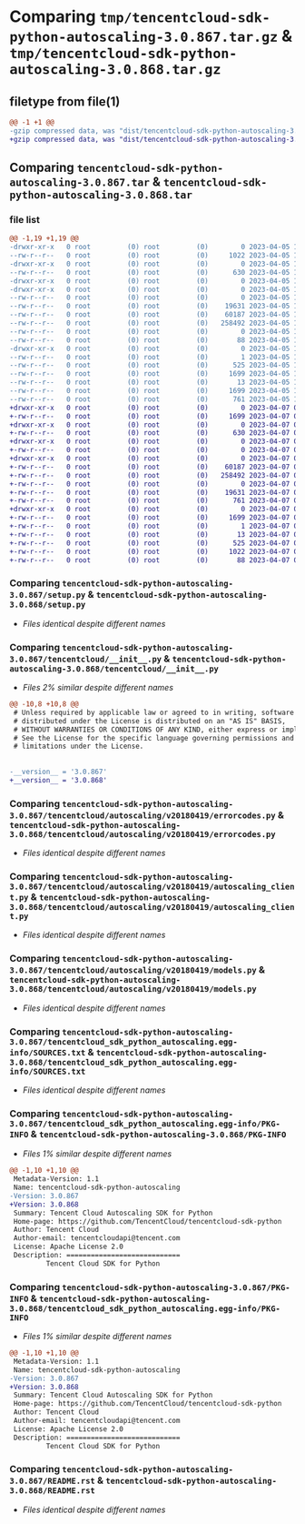 # Comparing `tmp/tencentcloud-sdk-python-autoscaling-3.0.867.tar.gz` & `tmp/tencentcloud-sdk-python-autoscaling-3.0.868.tar.gz`

## filetype from file(1)

```diff
@@ -1 +1 @@
-gzip compressed data, was "dist/tencentcloud-sdk-python-autoscaling-3.0.867.tar", last modified: Wed Apr  5 16:18:16 2023, max compression
+gzip compressed data, was "dist/tencentcloud-sdk-python-autoscaling-3.0.868.tar", last modified: Fri Apr  7 00:18:49 2023, max compression
```

## Comparing `tencentcloud-sdk-python-autoscaling-3.0.867.tar` & `tencentcloud-sdk-python-autoscaling-3.0.868.tar`

### file list

```diff
@@ -1,19 +1,19 @@
-drwxr-xr-x   0 root         (0) root         (0)        0 2023-04-05 16:18:16.000000 tencentcloud-sdk-python-autoscaling-3.0.867/
--rw-r--r--   0 root         (0) root         (0)     1022 2023-04-05 16:18:15.000000 tencentcloud-sdk-python-autoscaling-3.0.867/setup.py
-drwxr-xr-x   0 root         (0) root         (0)        0 2023-04-05 16:18:16.000000 tencentcloud-sdk-python-autoscaling-3.0.867/tencentcloud/
--rw-r--r--   0 root         (0) root         (0)      630 2023-04-05 16:18:15.000000 tencentcloud-sdk-python-autoscaling-3.0.867/tencentcloud/__init__.py
-drwxr-xr-x   0 root         (0) root         (0)        0 2023-04-05 16:18:16.000000 tencentcloud-sdk-python-autoscaling-3.0.867/tencentcloud/autoscaling/
-drwxr-xr-x   0 root         (0) root         (0)        0 2023-04-05 16:18:16.000000 tencentcloud-sdk-python-autoscaling-3.0.867/tencentcloud/autoscaling/v20180419/
--rw-r--r--   0 root         (0) root         (0)        0 2023-04-05 16:18:15.000000 tencentcloud-sdk-python-autoscaling-3.0.867/tencentcloud/autoscaling/v20180419/__init__.py
--rw-r--r--   0 root         (0) root         (0)    19631 2023-04-05 16:18:15.000000 tencentcloud-sdk-python-autoscaling-3.0.867/tencentcloud/autoscaling/v20180419/errorcodes.py
--rw-r--r--   0 root         (0) root         (0)    60187 2023-04-05 16:18:15.000000 tencentcloud-sdk-python-autoscaling-3.0.867/tencentcloud/autoscaling/v20180419/autoscaling_client.py
--rw-r--r--   0 root         (0) root         (0)   258492 2023-04-05 16:18:15.000000 tencentcloud-sdk-python-autoscaling-3.0.867/tencentcloud/autoscaling/v20180419/models.py
--rw-r--r--   0 root         (0) root         (0)        0 2023-04-05 16:18:15.000000 tencentcloud-sdk-python-autoscaling-3.0.867/tencentcloud/autoscaling/__init__.py
--rw-r--r--   0 root         (0) root         (0)       88 2023-04-05 16:18:16.000000 tencentcloud-sdk-python-autoscaling-3.0.867/setup.cfg
-drwxr-xr-x   0 root         (0) root         (0)        0 2023-04-05 16:18:16.000000 tencentcloud-sdk-python-autoscaling-3.0.867/tencentcloud_sdk_python_autoscaling.egg-info/
--rw-r--r--   0 root         (0) root         (0)        1 2023-04-05 16:18:16.000000 tencentcloud-sdk-python-autoscaling-3.0.867/tencentcloud_sdk_python_autoscaling.egg-info/dependency_links.txt
--rw-r--r--   0 root         (0) root         (0)      525 2023-04-05 16:18:16.000000 tencentcloud-sdk-python-autoscaling-3.0.867/tencentcloud_sdk_python_autoscaling.egg-info/SOURCES.txt
--rw-r--r--   0 root         (0) root         (0)     1699 2023-04-05 16:18:16.000000 tencentcloud-sdk-python-autoscaling-3.0.867/tencentcloud_sdk_python_autoscaling.egg-info/PKG-INFO
--rw-r--r--   0 root         (0) root         (0)       13 2023-04-05 16:18:16.000000 tencentcloud-sdk-python-autoscaling-3.0.867/tencentcloud_sdk_python_autoscaling.egg-info/top_level.txt
--rw-r--r--   0 root         (0) root         (0)     1699 2023-04-05 16:18:16.000000 tencentcloud-sdk-python-autoscaling-3.0.867/PKG-INFO
--rw-r--r--   0 root         (0) root         (0)      761 2023-04-05 16:18:15.000000 tencentcloud-sdk-python-autoscaling-3.0.867/README.rst
+drwxr-xr-x   0 root         (0) root         (0)        0 2023-04-07 00:18:49.000000 tencentcloud-sdk-python-autoscaling-3.0.868/
+-rw-r--r--   0 root         (0) root         (0)     1699 2023-04-07 00:18:49.000000 tencentcloud-sdk-python-autoscaling-3.0.868/PKG-INFO
+drwxr-xr-x   0 root         (0) root         (0)        0 2023-04-07 00:18:49.000000 tencentcloud-sdk-python-autoscaling-3.0.868/tencentcloud/
+-rw-r--r--   0 root         (0) root         (0)      630 2023-04-07 00:18:48.000000 tencentcloud-sdk-python-autoscaling-3.0.868/tencentcloud/__init__.py
+drwxr-xr-x   0 root         (0) root         (0)        0 2023-04-07 00:18:49.000000 tencentcloud-sdk-python-autoscaling-3.0.868/tencentcloud/autoscaling/
+-rw-r--r--   0 root         (0) root         (0)        0 2023-04-07 00:18:48.000000 tencentcloud-sdk-python-autoscaling-3.0.868/tencentcloud/autoscaling/__init__.py
+drwxr-xr-x   0 root         (0) root         (0)        0 2023-04-07 00:18:49.000000 tencentcloud-sdk-python-autoscaling-3.0.868/tencentcloud/autoscaling/v20180419/
+-rw-r--r--   0 root         (0) root         (0)    60187 2023-04-07 00:18:48.000000 tencentcloud-sdk-python-autoscaling-3.0.868/tencentcloud/autoscaling/v20180419/autoscaling_client.py
+-rw-r--r--   0 root         (0) root         (0)   258492 2023-04-07 00:18:48.000000 tencentcloud-sdk-python-autoscaling-3.0.868/tencentcloud/autoscaling/v20180419/models.py
+-rw-r--r--   0 root         (0) root         (0)        0 2023-04-07 00:18:48.000000 tencentcloud-sdk-python-autoscaling-3.0.868/tencentcloud/autoscaling/v20180419/__init__.py
+-rw-r--r--   0 root         (0) root         (0)    19631 2023-04-07 00:18:48.000000 tencentcloud-sdk-python-autoscaling-3.0.868/tencentcloud/autoscaling/v20180419/errorcodes.py
+-rw-r--r--   0 root         (0) root         (0)      761 2023-04-07 00:18:48.000000 tencentcloud-sdk-python-autoscaling-3.0.868/README.rst
+drwxr-xr-x   0 root         (0) root         (0)        0 2023-04-07 00:18:49.000000 tencentcloud-sdk-python-autoscaling-3.0.868/tencentcloud_sdk_python_autoscaling.egg-info/
+-rw-r--r--   0 root         (0) root         (0)     1699 2023-04-07 00:18:49.000000 tencentcloud-sdk-python-autoscaling-3.0.868/tencentcloud_sdk_python_autoscaling.egg-info/PKG-INFO
+-rw-r--r--   0 root         (0) root         (0)        1 2023-04-07 00:18:49.000000 tencentcloud-sdk-python-autoscaling-3.0.868/tencentcloud_sdk_python_autoscaling.egg-info/dependency_links.txt
+-rw-r--r--   0 root         (0) root         (0)       13 2023-04-07 00:18:49.000000 tencentcloud-sdk-python-autoscaling-3.0.868/tencentcloud_sdk_python_autoscaling.egg-info/top_level.txt
+-rw-r--r--   0 root         (0) root         (0)      525 2023-04-07 00:18:49.000000 tencentcloud-sdk-python-autoscaling-3.0.868/tencentcloud_sdk_python_autoscaling.egg-info/SOURCES.txt
+-rw-r--r--   0 root         (0) root         (0)     1022 2023-04-07 00:18:48.000000 tencentcloud-sdk-python-autoscaling-3.0.868/setup.py
+-rw-r--r--   0 root         (0) root         (0)       88 2023-04-07 00:18:49.000000 tencentcloud-sdk-python-autoscaling-3.0.868/setup.cfg
```

### Comparing `tencentcloud-sdk-python-autoscaling-3.0.867/setup.py` & `tencentcloud-sdk-python-autoscaling-3.0.868/setup.py`

 * *Files identical despite different names*

### Comparing `tencentcloud-sdk-python-autoscaling-3.0.867/tencentcloud/__init__.py` & `tencentcloud-sdk-python-autoscaling-3.0.868/tencentcloud/__init__.py`

 * *Files 2% similar despite different names*

```diff
@@ -10,8 +10,8 @@
 # Unless required by applicable law or agreed to in writing, software
 # distributed under the License is distributed on an "AS IS" BASIS,
 # WITHOUT WARRANTIES OR CONDITIONS OF ANY KIND, either express or implied.
 # See the License for the specific language governing permissions and
 # limitations under the License.
 
 
-__version__ = '3.0.867'
+__version__ = '3.0.868'
```

### Comparing `tencentcloud-sdk-python-autoscaling-3.0.867/tencentcloud/autoscaling/v20180419/errorcodes.py` & `tencentcloud-sdk-python-autoscaling-3.0.868/tencentcloud/autoscaling/v20180419/errorcodes.py`

 * *Files identical despite different names*

### Comparing `tencentcloud-sdk-python-autoscaling-3.0.867/tencentcloud/autoscaling/v20180419/autoscaling_client.py` & `tencentcloud-sdk-python-autoscaling-3.0.868/tencentcloud/autoscaling/v20180419/autoscaling_client.py`

 * *Files identical despite different names*

### Comparing `tencentcloud-sdk-python-autoscaling-3.0.867/tencentcloud/autoscaling/v20180419/models.py` & `tencentcloud-sdk-python-autoscaling-3.0.868/tencentcloud/autoscaling/v20180419/models.py`

 * *Files identical despite different names*

### Comparing `tencentcloud-sdk-python-autoscaling-3.0.867/tencentcloud_sdk_python_autoscaling.egg-info/SOURCES.txt` & `tencentcloud-sdk-python-autoscaling-3.0.868/tencentcloud_sdk_python_autoscaling.egg-info/SOURCES.txt`

 * *Files identical despite different names*

### Comparing `tencentcloud-sdk-python-autoscaling-3.0.867/tencentcloud_sdk_python_autoscaling.egg-info/PKG-INFO` & `tencentcloud-sdk-python-autoscaling-3.0.868/PKG-INFO`

 * *Files 1% similar despite different names*

```diff
@@ -1,10 +1,10 @@
 Metadata-Version: 1.1
 Name: tencentcloud-sdk-python-autoscaling
-Version: 3.0.867
+Version: 3.0.868
 Summary: Tencent Cloud Autoscaling SDK for Python
 Home-page: https://github.com/TencentCloud/tencentcloud-sdk-python
 Author: Tencent Cloud
 Author-email: tencentcloudapi@tencent.com
 License: Apache License 2.0
 Description: ============================
         Tencent Cloud SDK for Python
```

### Comparing `tencentcloud-sdk-python-autoscaling-3.0.867/PKG-INFO` & `tencentcloud-sdk-python-autoscaling-3.0.868/tencentcloud_sdk_python_autoscaling.egg-info/PKG-INFO`

 * *Files 1% similar despite different names*

```diff
@@ -1,10 +1,10 @@
 Metadata-Version: 1.1
 Name: tencentcloud-sdk-python-autoscaling
-Version: 3.0.867
+Version: 3.0.868
 Summary: Tencent Cloud Autoscaling SDK for Python
 Home-page: https://github.com/TencentCloud/tencentcloud-sdk-python
 Author: Tencent Cloud
 Author-email: tencentcloudapi@tencent.com
 License: Apache License 2.0
 Description: ============================
         Tencent Cloud SDK for Python
```

### Comparing `tencentcloud-sdk-python-autoscaling-3.0.867/README.rst` & `tencentcloud-sdk-python-autoscaling-3.0.868/README.rst`

 * *Files identical despite different names*

